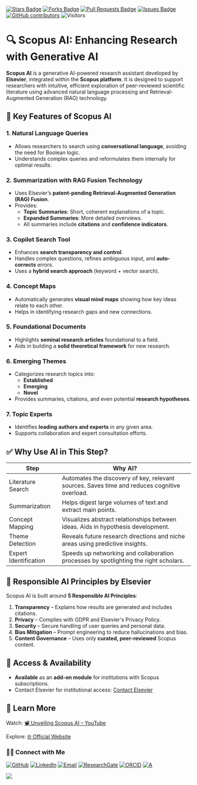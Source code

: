 <a href="https://github.com/drshahizan/short-course/stargazers"><img src="https://img.shields.io/github/stars/drshahizan/short-course" alt="Stars Badge"/></a>
<a href="https://github.com/drshahizan/short-course/network/members"><img src="https://img.shields.io/github/forks/drshahizan/short-course" alt="Forks Badge"/></a>
<a href="https://github.com/drshahizan/short-course/pulls"><img src="https://img.shields.io/github/issues-pr/drshahizan/short-course" alt="Pull Requests Badge"/></a>
<a href="https://github.com/drshahizan/short-course"><img src="https://img.shields.io/github/issues/drshahizan/short-course" alt="Issues Badge"/></a>
<a href="https://github.com/drshahizan/short-course/graphs/contributors"><img alt="GitHub contributors" src="https://img.shields.io/github/contributors/drshahizan/short-course?color=2b9348"></a>
![Visitors](https://api.visitorbadge.io/api/visitors?path=https%3A%2F%2Fgithub.com%2Fdrshahizan%2Fshort-course&labelColor=%23d9e3f0&countColor=%23697689&style=flat)

# 🔍 Scopus AI: Enhancing Research with Generative AI

**Scopus AI** is a generative AI-powered research assistant developed by **Elsevier**, integrated within the **Scopus platform**. It is designed to support researchers with intuitive, efficient exploration of peer-reviewed scientific literature using advanced natural language processing and Retrieval-Augmented Generation (RAG) technology.

## 🌟 Key Features of Scopus AI

### 1. Natural Language Queries
- Allows researchers to search using **conversational language**, avoiding the need for Boolean logic.
- Understands complex queries and reformulates them internally for optimal results.

### 2. Summarization with RAG Fusion Technology
- Uses Elsevier’s **patent-pending Retrieval-Augmented Generation (RAG) Fusion**.
- Provides:
  - **Topic Summaries**: Short, coherent explanations of a topic.
  - **Expanded Summaries**: More detailed overviews.
  - All summaries include **citations** and **confidence indicators**.

### 3. Copilot Search Tool
- Enhances **search transparency and control**.
- Handles complex questions, refines ambiguous input, and **auto-corrects** errors.
- Uses a **hybrid search approach** (keyword + vector search).

### 4. Concept Maps
- Automatically generates **visual mind maps** showing how key ideas relate to each other.
- Helps in identifying research gaps and new connections.

### 5. Foundational Documents
- Highlights **seminal research articles** foundational to a field.
- Aids in building a **solid theoretical framework** for new research.

### 6. Emerging Themes
- Categorizes research topics into:
  - **Established**
  - **Emerging**
  - **Novel**
- Provides summaries, citations, and even potential **research hypotheses**.

### 7. Topic Experts
- Identifies **leading authors and experts** in any given area.
- Supports collaboration and expert consultation efforts.

## ✅ Why Use AI in This Step?

| Step | Why AI? |
|------|---------|
| Literature Search | Automates the discovery of key, relevant sources. Saves time and reduces cognitive overload. |
| Summarization | Helps digest large volumes of text and extract main points. |
| Concept Mapping | Visualizes abstract relationships between ideas. Aids in hypothesis development. |
| Theme Detection | Reveals future research directions and niche areas using predictive insights. |
| Expert Identification | Speeds up networking and collaboration processes by spotlighting the right scholars. |

## 🔐 Responsible AI Principles by Elsevier

Scopus AI is built around **5 Responsible AI Principles**:

1. **Transparency** – Explains how results are generated and includes citations.
2. **Privacy** – Complies with GDPR and Elsevier's Privacy Policy.
3. **Security** – Secure handling of user queries and personal data.
4. **Bias Mitigation** – Prompt engineering to reduce hallucinations and bias.
5. **Content Governance** – Uses only **curated, peer-reviewed** Scopus content.

## 🧭 Access & Availability

- **Available** as an **add-on module** for institutions with Scopus subscriptions.
- Contact Elsevier for institutional access: [Contact Elsevier](https://www.elsevier.com/products/scopus/scopus-ai/contact-us)

## 🎥 Learn More

Watch: [📽️ Unveiling Scopus AI – YouTube](https://www.youtube.com/watch?v=8i4cR507DuI)

Explore: [🌐 Official Website](https://www.elsevier.com/products/scopus/scopus-ai)


### 🙌🏻 Connect with Me
<p align="left">
    <a href="https://github.com/drshahizan" target="_blank"><img alt="GitHub" src="https://img.shields.io/badge/-@drshahizan-181717?style=flat-square&logo=GitHub&logoColor=white"></a>
    <a href="https://www.linkedin.com/in/drshahizan" target="_blank"><img alt="LinkedIn" src="https://img.shields.io/badge/-drshahizan-blue?style=flat-square&logo=Linkedin&logoColor=white&link=https://www.linkedin.com/in/drshahizan/"></a>
    <a href="mailto:shahizan@utm.my" target="_blank"><img alt="Email" src="https://img.shields.io/badge/-shahizan@utm.my-c14438?style=flat-square&logo=Gmail&logoColor=white&link=mailto:shahizan@utm.my.com"></a>
    <a href="https://www.researchgate.net/profile/Mohd-Othman-28" target="_blank"><img alt="ResearchGate" src="https://img.shields.io/badge/-ResearchGate-00CCBB?style=flat-square&logo=ResearchGate&logoColor=white"></a>
    <a href="https://orcid.org/0000-0003-4261-1873" target="_blank"><img alt="ORCID" src="https://img.shields.io/badge/-ORCID-A6CE39?style=flat-square&logo=ORCID&logoColor=white"></a> 
 <a href="https://visitorbadge.io/status?path=https%3A%2F%2Fgithub.com%2Fdrshahizan" target="_blank"><img alt="A" src="https://api.visitorbadge.io/api/visitors?path=https%3A%2F%2Fgithub.com%2Fdrshahizan&labelColor=%23697689&countColor=%23555555&style=plastic"></a>
 
![](https://hit.yhype.me/github/profile?user_id=81284918)
</p>

